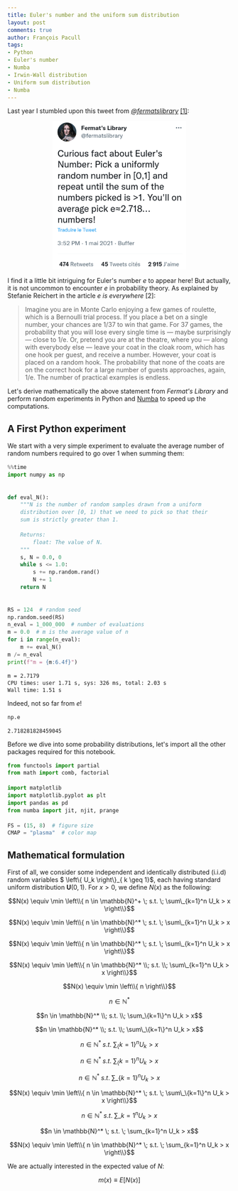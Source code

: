 ```yaml
---
title: Euler's number and the uniform sum distribution
layout: post
comments: true
author: François Pacull
tags: 
- Python
- Euler's number
- Numba
- Irwin-Wall distribution
- Uniform sum distribution
- Numba
---
```


Last year I stumbled upon this tweet from *[@fermatslibrary](https://twitter.com/fermatslibrary)* [[1]](https://twitter.com/fermatslibrary/status/1388491536640487428?s=20): 

<p align="center">
  <img width="300" src="/img/2022-07-28_01/fermatslibrarys_tweet.png" alt="tweet">
</p>

I find it a little bit intriguing for Euler's number $e$ to appear here! But actually, it is not uncommon to encounter $e$ in probability theory. As explained by Stefanie Reichert in the article *e is everywhere* [2]:

> Imagine you are in Monte Carlo enjoying a few games of roulette, which is a Bernoulli trial process. If you place a bet on a single number, your chances are 1/37 to win that game. For 37 games, the probability that you will lose every single time is — maybe surprisingly — close to 1/e. Or, pretend you are at the theatre, where you — along with everybody else — leave your coat in the cloak room, which has one hook per guest, and receive a number. However, your coat is placed on a random hook. The probability that none of the coats are on the correct hook for a large number of guests approaches, again, 1/e. The number of practical examples is endless.


Let's derive mathematically the above statement from *Fermat's Library* and perform random experiments in Python and [Numba](https://numba.pydata.org/) to speed up the computations.

## A First Python experiment

We start with a very simple experiment to evaluate the average number of random numbers required to go over 1 when summing them:


```python
%%time
import numpy as np


def eval_N():
    """N is the number of random samples drawn from a uniform
    distribution over [0, 1) that we need to pick so that their
    sum is strictly greater than 1.

    Returns:
        float: The value of N.
    """
    s, N = 0.0, 0
    while s <= 1.0:
        s += np.random.rand()
        N += 1
    return N


RS = 124  # random seed
np.random.seed(RS)
n_eval = 1_000_000  # number of evaluations
m = 0.0  # m is the average value of n
for i in range(n_eval):
    m += eval_N()
m /= n_eval
print(f"m = {m:6.4f}")
```

    m = 2.7179
    CPU times: user 1.71 s, sys: 326 ms, total: 2.03 s
    Wall time: 1.51 s


Indeed, not so far from $e$!


```python
np.e
```




    2.718281828459045



Before we dive into some probability distributions, let's import all the other packages required for this notebook.


```python
from functools import partial
from math import comb, factorial

import matplotlib
import matplotlib.pyplot as plt
import pandas as pd
from numba import jit, njit, prange

FS = (15, 8)  # figure size
CMAP = "plasma"  # color map
```

## Mathematical formulation

First of all, we consider some independent and identically distributed (i.i.d) random variables $ \left\\{ U_k \right\\}\_\{ k \geq 1\}$, each having standard uniform distribution  $\mathbf{U}(0,1)$. For $x > 0$, we define $N(x)$ as the following: 

$$N(x) \equiv \min \left\\{ n \in \mathbb{N}^+ \; s.t. \; \sum\_{k=1}^n U_k > x \right\\}$$

$$N(x) \equiv \min \left\\{ n \in \mathbb{N}^* \; s.t. \; \sum\_{k=1}^n U_k > x \right\\}$$

$$N(x) \equiv \min \left\\{ n \in \mathbb{N}^* \; s.t. \; \sum\_{k=1}^n U_k > x \right\\}$$

$$N(x) \equiv \min \left\\{ n \in \mathbb{N}^* \\; s.t. \\; \sum\_{k=1}^n U_k > x \right\\}$$

$$N(x) \equiv \min \left\\{ n  \right\\}$$

$$n \in \mathbb{N}^* $$

$$n \in \mathbb{N}^* \\; s.t. \\; \sum_\{k=1\}^n U_k > x$$

$$n \in \mathbb{N}^* \\; s.t. \\; \sum\_\{k=1\}^n U_k > x$$

$$n \in \mathbb{N}^* \; s.t. \; \sum_\{k=1\}^n U_k > x$$

$$n \in \mathbb{N}^* \; s.t. \; \sum_\{k=1\}^n U_k > x$$

$$n \in \mathbb{N}^* \; s.t. \; \sum\_\{k=1\}^n U_k > x$$

$$N(x) \equiv \min \left\\{ n \in \mathbb{N}^* \; s.t. \; \sum\_\{k=1\}^n U_k > x \right\\}$$

$$n \in \mathbb{N}^* \; s.t. \; \sum\_{k=1}^n U_k > x$$

$$n \in \mathbb{N}^* \; s.t. \; \sum_{k=1}^n U_k > x$$

$$N(x) \equiv \min \left\\{ n \in \mathbb{N}^* \; s.t. \; \sum_{k=1}^n U_k > x \right\\}$$

We are actually interested in the expected value of $N$:

$$m(x) \equiv E \left[ N(x) \right]$$
